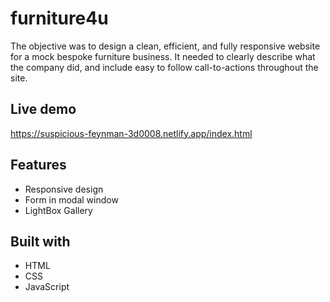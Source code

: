 # furniture4u

The objective was to design a clean, efficient, and fully responsive website for a mock bespoke furniture business. It needed to clearly describe what the company did, and include easy to follow call-to-actions throughout the site.


## Live demo

https://suspicious-feynman-3d0008.netlify.app/index.html


## Features

* Responsive design
* Form in modal window
* LightBox Gallery


## Built with

* HTML
* CSS
* JavaScript
